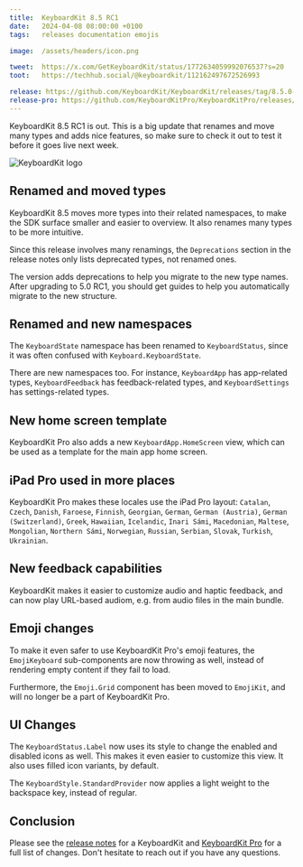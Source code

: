 ```yaml
---
title:  KeyboardKit 8.5 RC1
date:   2024-04-08 08:00:00 +0100
tags:   releases documentation emojis

image:  /assets/headers/icon.png

tweet:  https://x.com/GetKeyboardKit/status/1772634059992076537?s=20
toot:   https://techhub.social/@keyboardkit/112162497672526993

release: https://github.com/KeyboardKit/KeyboardKit/releases/tag/8.5.0-rc1
release-pro: https://github.com/KeyboardKitPro/KeyboardKitPro/releases/tag/8.5.0-rc1
---
```


KeyboardKit 8.5 RC1 is out. This is a big update that renames and move many types and adds nice features, so make sure to check it out to test it before it goes live next week.

![KeyboardKit logo]({{page.image}})


## Renamed and moved types

KeyboardKit 8.5 moves more types into their related namespaces, to make the SDK surface smaller and easier to overview. It also renames many types to be more intuitive.

Since this release involves many renamings, the `Deprecations` section in the release notes only lists deprecated types, not renamed ones.

The version adds deprecations to help you migrate to the new type names. After upgrading to 5.0 RC1, you should get guides to help you automatically migrate to the new structure.


## Renamed and new namespaces

The `KeyboardState` namespace has been renamed to `KeyboardStatus`, since it was often confused with `Keyboard.KeyboardState`.

There are new namespaces too. For instance, `KeyboardApp` has app-related types, `KeyboardFeedback` has feedback-related types, and `KeyboardSettings` has settings-related types.


## New home screen template

KeyboardKit Pro also adds a new `KeyboardApp.HomeScreen` view, which can be used as a template for the main app home screen.


## iPad Pro used in more places

KeyboardKit Pro makes these locales use the iPad Pro layout: `Catalan`, `Czech`, `Danish`, `Faroese`, `Finnish`, `Georgian`, `German`, `German (Austria)`, `German (Switzerland)`, `Greek`, `Hawaiian`, `Icelandic`, `Inari Sámi`, `Macedonian`, `Maltese`, `Mongolian`, `Northern Sámi`, `Norwegian`, `Russian`, `Serbian`, `Slovak`, `Turkish`, `Ukrainian`.


## New feedback capabilities

KeyboardKit makes it easier to customize audio and haptic feedback, and can now play URL-based audiom, e.g. from audio files in the main bundle.


## Emoji changes

To make it even safer to use KeyboardKit Pro's emoji features, the `EmojiKeyboard` sub-components are now throwing as well, instead of rendering empty content if they fail to load.

Furthermore, the `Emoji.Grid` component has been moved to `EmojiKit`, and will no longer be a part of KeyboardKit Pro.


## UI Changes

The `KeyboardStatus.Label` now uses its style to change the enabled and disabled icons as well. This makes it even easier to customize this view. It also uses filled icon variants, by default.

The `KeyboardStyle.StandardProvider` now applies a light weight to the backspace key, instead of regular.


## Conclusion

Please see the [release notes]({{page.release}}) for a KeyboardKit and [KeyboardKit Pro]({{page.release-pro}}) for a full list of changes. Don't hesitate to reach out if you have any questions.